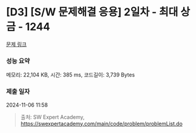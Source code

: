 # [D3] [S/W 문제해결 응용] 2일차 - 최대 상금 - 1244 

[문제 링크](https://swexpertacademy.com/main/code/problem/problemDetail.do?contestProbId=AV15Khn6AN0CFAYD) 

### 성능 요약

메모리: 22,104 KB, 시간: 385 ms, 코드길이: 3,739 Bytes

### 제출 일자

2024-11-06 11:58



> 출처: SW Expert Academy, https://swexpertacademy.com/main/code/problem/problemList.do
